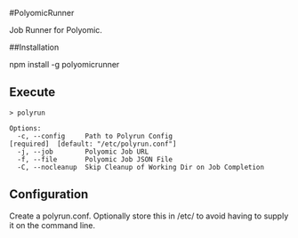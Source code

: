 #PolyomicRunner

Job Runner for Polyomic.

##Installation

npm install -g polyomicrunner

## Execute

````
> polyrun

Options:
  -c, --config     Path to Polyrun Config                         [required]  [default: "/etc/polyrun.conf"]
  -j, --job        Polyomic Job URL                             
  -f, --file       Polyomic Job JSON File                       
  -C, --nocleanup  Skip Cleanup of Working Dir on Job Completion
````

## Configuration

Create a polyrun.conf.  Optionally store this in /etc/ to avoid having to supply it on the command line.
